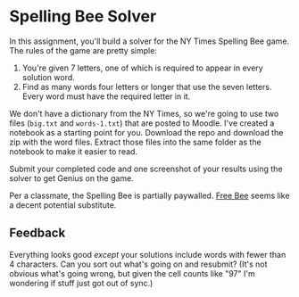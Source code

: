 # Spelling Bee Solver

In this assignment, you'll build a solver for the NY Times Spelling Bee game. The rules of the
game are pretty simple: 

1. You're given 7 letters, one of which is required to appear in every solution word. 
2. Find as many words four letters or longer that use the seven letters. Every word must have the required letter in it.

We don't have a dictionary from the NY Times, so we're going to use two files (`big.txt` and `words-1.txt`) that are posted to Moodle. I've created a notebook as a starting point for you. Download the repo and download the zip with the word files. Extract those files into the same folder as the notebook to make it easier to read.

Submit your completed code and one screenshot of your results using the solver to get Genius on the game. 

Per a classmate, the Spelling Bee is partially paywalled. [Free Bee](https://freebee.fun/play/) seems like a decent potential substitute.


## Feedback

Everything looks good _except_ your solutions include words with fewer than 4 characters. Can you sort out what's going on and resubmit? (It's not obvious what's going wrong, but given the cell counts like "97" I'm wondering if stuff just got out of sync.)


